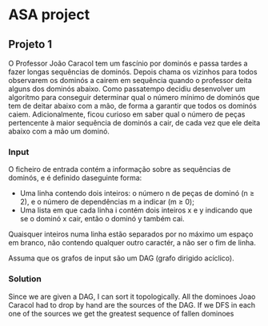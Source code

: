 # ASA project

## Projeto 1

O Professor João Caracol tem um fascínio por dominós e passa tardes a fazer longas sequências de dominós. Depois chama os vizinhos para todos observarem os dominós a cairem em sequência quando o professor deita alguns dos dominós abaixo.
Como passatempo decidiu desenvolver um algoritmo para conseguir determinar qual o número mínimo de dominós que tem de deitar abaixo com a mão, de forma a garantir que todos os dominós caiem. 
Adicionalmente, ficou curioso em saber qual o número de peças pertencente à maior sequência de dominós a cair, de cada vez que ele deita abaixo com a mão um dominó.

### Input

O ficheiro de entrada contém a informação sobre as sequências de dominós, e é definido daseguinte forma:
- Uma linha contendo dois inteiros: o número n de peças de dominó (n ≥ 2), e o número de dependências m a indicar (m ≥ 0);
- Uma lista em que cada linha i contém dois inteiros x e y indicando que se o dominó x cair, então o dominó y também cai.

Quaisquer inteiros numa linha estão separados por no máximo um espaço em branco, não contendo qualquer outro caractér, a não ser o fim de linha.

Assuma que os grafos de input são um DAG (grafo dirigido acíclico).

### Solution

Since we are given a DAG, I can sort it topologically. 
All the dominoes Joao Caracol had to drop by hand are the sources of the DAG.
If we DFS in each one of the sources we get the greatest sequence of fallen dominoes
